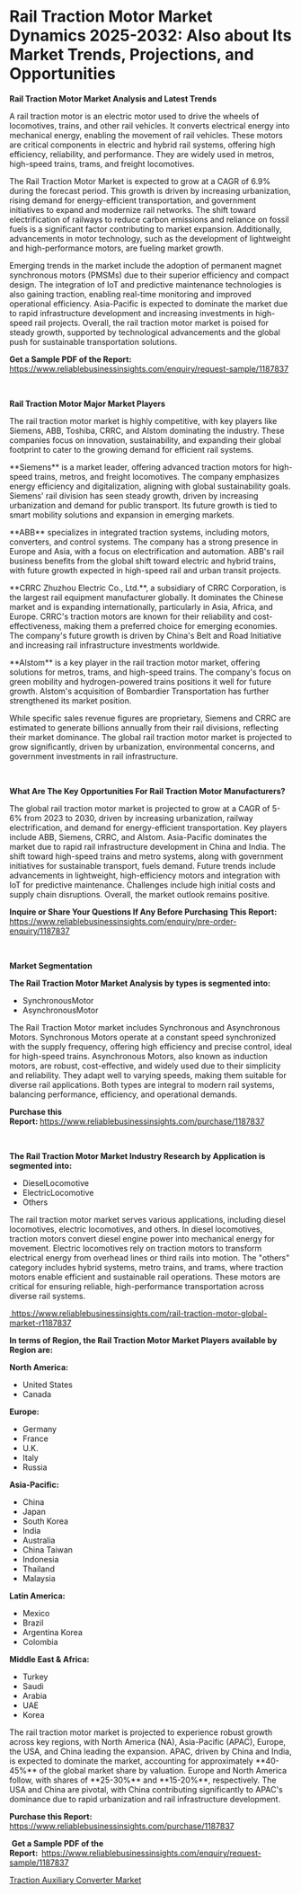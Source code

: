 <p><h1>Rail Traction Motor Market Dynamics 2025-2032: Also about Its Market Trends, Projections, and Opportunities</h1></p><p><strong>Rail Traction Motor Market Analysis and Latest Trends</strong></p>
<p><p>A rail traction motor is an electric motor used to drive the wheels of locomotives, trains, and other rail vehicles. It converts electrical energy into mechanical energy, enabling the movement of rail vehicles. These motors are critical components in electric and hybrid rail systems, offering high efficiency, reliability, and performance. They are widely used in metros, high-speed trains, trams, and freight locomotives.</p><p>The Rail Traction Motor Market is expected to grow at a CAGR of 6.9% during the forecast period. This growth is driven by increasing urbanization, rising demand for energy-efficient transportation, and government initiatives to expand and modernize rail networks. The shift toward electrification of railways to reduce carbon emissions and reliance on fossil fuels is a significant factor contributing to market expansion. Additionally, advancements in motor technology, such as the development of lightweight and high-performance motors, are fueling market growth.</p><p>Emerging trends in the market include the adoption of permanent magnet synchronous motors (PMSMs) due to their superior efficiency and compact design. The integration of IoT and predictive maintenance technologies is also gaining traction, enabling real-time monitoring and improved operational efficiency. Asia-Pacific is expected to dominate the market due to rapid infrastructure development and increasing investments in high-speed rail projects. Overall, the rail traction motor market is poised for steady growth, supported by technological advancements and the global push for sustainable transportation solutions.</p></p>
<p><strong>Get a Sample PDF of the Report:&nbsp;</strong> <a href="https://www.reliablebusinessinsights.com/enquiry/request-sample/1187837?utm_campaign=1837&utm_medium=2&utm_source=Github&utm_content=ia&utm_term=20012025&utm_id=rail-traction-motor">https://www.reliablebusinessinsights.com/enquiry/request-sample/1187837</a></p>
<p>&nbsp;</p>
<p><strong>Rail Traction Motor Major Market Players</strong></p>
<p><p>The rail traction motor market is highly competitive, with key players like Siemens, ABB, Toshiba, CRRC, and Alstom dominating the industry. These companies focus on innovation, sustainability, and expanding their global footprint to cater to the growing demand for efficient rail systems.</p><p>**Siemens** is a market leader, offering advanced traction motors for high-speed trains, metros, and freight locomotives. The company emphasizes energy efficiency and digitalization, aligning with global sustainability goals. Siemens' rail division has seen steady growth, driven by increasing urbanization and demand for public transport. Its future growth is tied to smart mobility solutions and expansion in emerging markets.</p><p>**ABB** specializes in integrated traction systems, including motors, converters, and control systems. The company has a strong presence in Europe and Asia, with a focus on electrification and automation. ABB's rail business benefits from the global shift toward electric and hybrid trains, with future growth expected in high-speed rail and urban transit projects.</p><p>**CRRC Zhuzhou Electric Co., Ltd.**, a subsidiary of CRRC Corporation, is the largest rail equipment manufacturer globally. It dominates the Chinese market and is expanding internationally, particularly in Asia, Africa, and Europe. CRRC's traction motors are known for their reliability and cost-effectiveness, making them a preferred choice for emerging economies. The company's future growth is driven by China's Belt and Road Initiative and increasing rail infrastructure investments worldwide.</p><p>**Alstom** is a key player in the rail traction motor market, offering solutions for metros, trams, and high-speed trains. The company's focus on green mobility and hydrogen-powered trains positions it well for future growth. Alstom's acquisition of Bombardier Transportation has further strengthened its market position.</p><p>While specific sales revenue figures are proprietary, Siemens and CRRC are estimated to generate billions annually from their rail divisions, reflecting their market dominance. The global rail traction motor market is projected to grow significantly, driven by urbanization, environmental concerns, and government investments in rail infrastructure.</p></p>
<p>&nbsp;</p>
<p><strong>What Are The Key Opportunities For Rail Traction Motor Manufacturers?</strong></p>
<p><p>The global rail traction motor market is projected to grow at a CAGR of 5-6% from 2023 to 2030, driven by increasing urbanization, railway electrification, and demand for energy-efficient transportation. Key players include ABB, Siemens, CRRC, and Alstom. Asia-Pacific dominates the market due to rapid rail infrastructure development in China and India. The shift toward high-speed trains and metro systems, along with government initiatives for sustainable transport, fuels demand. Future trends include advancements in lightweight, high-efficiency motors and integration with IoT for predictive maintenance. Challenges include high initial costs and supply chain disruptions. Overall, the market outlook remains positive.</p></p>
<p><strong>Inquire or Share Your Questions If Any Before Purchasing This Report:</strong> <a href="https://www.reliablebusinessinsights.com/enquiry/pre-order-enquiry/1187837?utm_campaign=1837&utm_medium=2&utm_source=Github&utm_content=ia&utm_term=20012025&utm_id=rail-traction-motor">https://www.reliablebusinessinsights.com/enquiry/pre-order-enquiry/1187837</a></p>
<p>&nbsp;</p>
<p><strong>Market Segmentation</strong></p>
<p><strong>The Rail Traction Motor Market Analysis by types is segmented into:</strong></p>
<p><ul><li>SynchronousMotor</li><li>AsynchronousMotor</li></ul></p>
<p><p>The Rail Traction Motor market includes Synchronous and Asynchronous Motors. Synchronous Motors operate at a constant speed synchronized with the supply frequency, offering high efficiency and precise control, ideal for high-speed trains. Asynchronous Motors, also known as induction motors, are robust, cost-effective, and widely used due to their simplicity and reliability. They adapt well to varying speeds, making them suitable for diverse rail applications. Both types are integral to modern rail systems, balancing performance, efficiency, and operational demands.</p></p>
<p><strong>Purchase this Report:&nbsp;</strong><a href="https://www.reliablebusinessinsights.com/purchase/1187837?utm_campaign=1837&utm_medium=2&utm_source=Github&utm_content=ia&utm_term=20012025&utm_id=rail-traction-motor">https://www.reliablebusinessinsights.com/purchase/1187837</a></p>
<p>&nbsp;</p>
<p><strong>The Rail Traction Motor Market Industry Research by Application is segmented into:</strong></p>
<p><ul><li>DieselLocomotive</li><li>ElectricLocomotive</li><li>Others</li></ul></p>
<p><p>The rail traction motor market serves various applications, including diesel locomotives, electric locomotives, and others. In diesel locomotives, traction motors convert diesel engine power into mechanical energy for movement. Electric locomotives rely on traction motors to transform electrical energy from overhead lines or third rails into motion. The "others" category includes hybrid systems, metro trains, and trams, where traction motors enable efficient and sustainable rail operations. These motors are critical for ensuring reliable, high-performance transportation across diverse rail systems.</p></p>
<p><a href="https://www.reliablebusinessinsights.com/rail-traction-motor-global-market-r1187837?utm_campaign=1837&utm_medium=2&utm_source=Github&utm_content=ia&utm_term=20012025&utm_id=rail-traction-motor">&nbsp;https://www.reliablebusinessinsights.com/rail-traction-motor-global-market-r1187837</a></p>
<p><strong>In terms of Region, the Rail Traction Motor Market Players available by Region are:</strong></p>
<p>
    <p> <strong> North America: </strong>
        <ul>
            <li>United States</li>
            <li>Canada</li>
        </ul>
        </p> 
    <p> <strong> Europe: </strong>
        <ul>
            <li>Germany</li>
            <li>France</li>
            <li>U.K.</li>
            <li>Italy</li>
            <li>Russia</li>
        </ul>
        </p> 
    <p> <strong> Asia-Pacific: </strong>
        <ul>
            <li>China</li>
            <li>Japan</li>
            <li>South Korea</li>
            <li>India</li>
            <li>Australia</li>
            <li>China Taiwan</li>
            <li>Indonesia</li>
            <li>Thailand</li>
            <li>Malaysia</li>
        </ul>
        </p> 
    <p> <strong> Latin America: </strong>
        <ul>
            <li>Mexico</li>
            <li>Brazil</li>
            <li>Argentina Korea</li>
            <li>Colombia</li>
        </ul>
        </p> 
    <p> <strong> Middle East & Africa: </strong>
        <ul>
            <li>Turkey</li>
            <li>Saudi</li>
            <li>Arabia</li>
            <li>UAE</li>
            <li>Korea</li>
        </ul>
    </p>
    </p>
<p><p>The rail traction motor market is projected to experience robust growth across key regions, with North America (NA), Asia-Pacific (APAC), Europe, the USA, and China leading the expansion. APAC, driven by China and India, is expected to dominate the market, accounting for approximately **40-45%** of the global market share by valuation. Europe and North America follow, with shares of **25-30%** and **15-20%**, respectively. The USA and China are pivotal, with China contributing significantly to APAC's dominance due to rapid urbanization and rail infrastructure development.</p></p>
<p><strong>Purchase this Report: </strong><a href="https://www.reliablebusinessinsights.com/purchase/1187837?utm_campaign=1837&utm_medium=2&utm_source=Github&utm_content=ia&utm_term=20012025&utm_id=rail-traction-motor">https://www.reliablebusinessinsights.com/purchase/1187837</a></p>
<p>&nbsp;<strong>Get a Sample PDF of the Report:&nbsp;&nbsp;</strong><a href="https://www.reliablebusinessinsights.com/enquiry/request-sample/1187837?utm_campaign=1837&utm_medium=2&utm_source=Github&utm_content=ia&utm_term=20012025&utm_id=rail-traction-motor">https://www.reliablebusinessinsights.com/enquiry/request-sample/1187837</a></p>
<p><strong></strong></p>
<p><p><a href="https://github.com/oslieselotte2192/Market-Research-Report-List-1/blob/main/traction-auxiliary-converter-market.md?utm_campaign=1837&utm_medium=2&utm_source=Github&utm_content=ia&utm_term=20012025&utm_id=rail-traction-motor">Traction Auxiliary Converter Market</a></p></p>